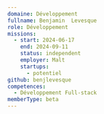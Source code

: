 ```yaml
---
domaine: Développement
fullname: Benjamin  Levesque
role: Développement
missions:
  - start: 2024-06-17
    end: 2024-09-11
    status: independent
    employer: Malt
    startups:
      - potentiel
github: benjlevesque
competences:
  - Développement Full-stack
memberType: beta
---
```

